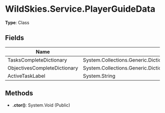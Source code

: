 ﻿# WildSkies.Service.PlayerGuideData

**Type**: Class

## Fields

| Name | Type | Access |
|------|------|--------|
| TasksCompleteDictionary | System.Collections.Generic.Dictionary`2<System.String,System.Boolean> | Public |
| ObjectivesCompleteDictionary | System.Collections.Generic.Dictionary`2<System.String,System.Boolean> | Public |
| ActiveTaskLabel | System.String | Public |

## Methods

- **.ctor()**: System.Void (Public)

